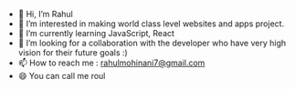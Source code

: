 - 👋 Hi, I’m Rahul
- 👀 I’m interested in making world class level websites and apps project.
- 🌱 I’m currently learning JavaScript, React
- 💞️ I’m looking for a collaboration with the developer who have very high vision for their future goals :) 
- 📫 How to reach me : rahulmohinani7@gmail.com
- 😄 You can call me roul 


<!---
Mohinani-rahulcodes/Mohinani-rahulcodes is a ✨ special ✨ repository because its `README.md` (this file) appears on your GitHub profile.
You can click the Preview link to take a look at your changes.
--->

